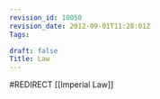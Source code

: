 ```yaml
---
revision_id: 10050
revision_date: 2012-09-01T11:28:01Z
Tags:

draft: false
Title: Law
---
```

#REDIRECT [[Imperial Law]]